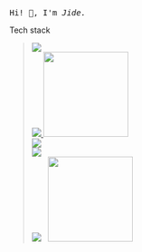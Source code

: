 
<pre>
Hi! 👋, I'm <i>Jide.</i>
</pre>
<p> Tech stack </p>
<blockquote>
   <a href="https://skillicons.dev">
      <img src="https://skillicons.dev/icons?i=c,cpp,js,ts" /><br />
      <img src="https://skillicons.dev/icons?i=react,angular,jquery" />
      <a href="https://openui5.org">
         <img src="https://upload.wikimedia.org/wikipedia/commons/7/7d/OpenUI5_logo_horizontal_blue.svg" width="150" /><br />
      </a>
      <img src="https://skillicons.dev/icons?i=html,css,bootstrap" /><br />
      <img src="https://skillicons.dev/icons?i=docker,bash,git" /><br />
      <img src="https://skillicons.dev/icons?i=jest" /> &nbsp;
      <a href="https://qunitjs.com/">
         <img src="https://upload.wikimedia.org/wikipedia/commons/thumb/2/2c/QUnit_logo.svg/1920px-QUnit_logo.svg.png" width="150" /><br />
      </a>
   </a>
</blockquote>



<!--
**JideOgunlana/jideOgunlana** is a ✨ _special_ ✨ repository because its `README.md` (this file) appears on your GitHub profile.

Here are some ideas to get you started:

- 🔭 I’m currently working on ...
- 🌱 I’m currently learning ...
- 👯 I’m looking to collaborate on ...
- 🤔 I’m looking for help with ...
- 💬 Ask me about ...
- 📫 How to reach me: ...
- 😄 Pronouns: ...
- ⚡ Fun fact: ...
-->
